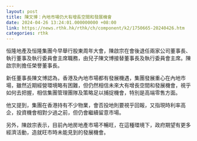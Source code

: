 ```yaml
---
layout: post
title: 陳文博：內地市場仍大有增長空間和發展機會
date: 2024-04-26 13:24:01.000000000 +08:00
link: https://news.rthk.hk/rthk/ch/component/k2/1750665-20240426.htm
categories: rthk
---
```


恒隆地產及恒隆集團今早舉行股東周年大會，陳啟宗在會後退任兩家公司董事長、執行董事及執行委員會主席職務，由兒子陳文博接替董事長及執行委員會主席。陳啟宗則擔任榮譽董事長。

新任董事長陳文博認為，香港及內地市場都有發展機遇，集團發展重心在內地市場，雖然近期經營環境略有困難，但仍然相信未來大有增長空間和發展機會，視乎如何去把握，相信集團管理團隊及策略足以捕捉機會，特別是高端零售方面。

他又提到，集團在香港持有不少物業，會否投地則要視乎回報，又指現時利率高企，投資機會相對少過之前，但仍會繼續留意市場。

另外，陳啟宗表示，目前內地房地產市場不暢旺，在這種環境下，政府期望有更多經濟活動，造就旺市時未能見到的發展機會。
